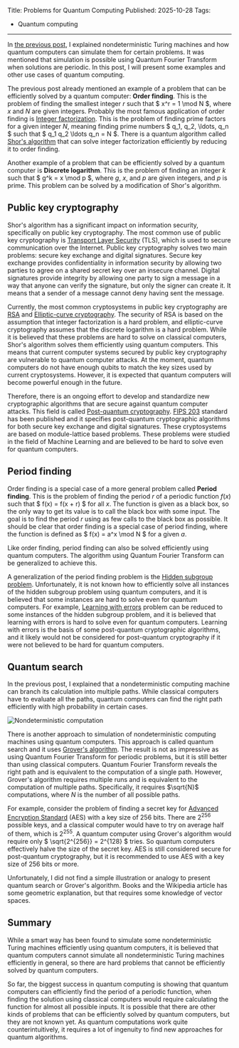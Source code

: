 Title: Problems for Quantum Computing
Published: 2025-10-28
Tags:
- Quantum computing
---
In [the previous post](./quantum-computing-nondeterminism), I explained nondeterministic Turing machines and how quantum computers can simulate them for certain problems. It was mentioned that simulation is possible using Quantum Fourier Transform when solutions are periodic. In this post, I will present some examples and other use cases of quantum computing.

The previous post already mentioned an example of a problem that can be efficiently solved by a quantum computer: **Order finding**. This is the problem of finding the smallest integer $r$ such that $ x^r = 1 \mod N $, where $x$ and $N$ are given integers. Probably the most famous application of order finding is [Integer factorization](https://en.wikipedia.org/wiki/Integer_factorization). This is the problem of finding prime factors for a given integer $N$, meaning finding prime numbers $ q_1, q_2, \ldots, q_n $ such that $ q_1 q_2 \ldots q_n = N $. There is a quantum algorithm called [Shor's algorithm](https://en.wikipedia.org/wiki/Shor%27s_algorithm) that can solve integer factorization efficiently by reducing it to order finding.

Another example of a problem that can be efficiently solved by a quantum computer is **Discrete logarithm**. This is the problem of finding an integer $k$ such that $ g^k = x \mod p $, where $g$, $x$, and $p$ are given integers, and $p$ is prime. This problem can be solved by a modification of Shor's algorithm.

## Public key cryptography

Shor's algorithm has a significant impact on information security, specifically on public key cryptography. The most common use of public key cryptography is [Transport Layer Security](https://en.wikipedia.org/wiki/Transport_Layer_Security) (TLS), which is used to secure communication over the Internet. Public key cryptography solves two main problems: secure key exchange and digital signatures. Secure key exchange provides confidentiality in information security by allowing two parties to agree on a shared secret key over an insecure channel. Digital signatures provide integrity by allowing one party to sign a message in a way that anyone can verify the signature, but only the signer can create it. It means that a sender of a message cannot deny having sent the message.

Currently, the most common cryptosystems in public key cryptography are [RSA](https://en.wikipedia.org/wiki/RSA_cryptosystem) and [Elliptic-curve cryptography](https://en.wikipedia.org/wiki/Elliptic-curve_cryptography). The security of RSA is based on the assumption that integer factorization is a hard problem, and elliptic-curve cryptography assumes that the discrete logarithm is a hard problem. While it is believed that these problems are hard to solve on classical computers, Shor's algorithm solves them efficiently using quantum computers. This means that current computer systems secured by public key cryptography are vulnerable to quantum computer attacks. At the moment, quantum computers do not have enough qubits to match the key sizes used by current cryptosystems. However, it is expected that quantum computers will become powerful enough in the future.

Therefore, there is an ongoing effort to develop and standardize new cryptographic algorithms that are secure against quantum computer attacks. This field is called [Post-quantum cryptography](https://en.wikipedia.org/wiki/Post-quantum_cryptography). [FIPS 203](https://nvlpubs.nist.gov/nistpubs/FIPS/NIST.FIPS.203.pdf) standard has been published and it specifies post-quantum cryptographic algorithms for both secure key exchange and digital signatures. These cryptosystems are based on module-lattice based problems. These problems were studied in the field of Machine Learning and are believed to be hard to solve even for quantum computers.

## Period finding

Order finding is a special case of a more general problem called **Period finding**. This is the problem of finding the period $r$ of a periodic function $f(x)$ such that $ f(x) = f(x + r) $ for all $x$. The function is given as a black box, so the only way to get its value is to call the black box with some input. The goal is to find the period $r$ using as few calls to the black box as possible. It should be clear that order finding is a special case of period finding, where the function is defined as $ f(x) = a^x \mod N $ for a given $a$.

Like order finding, period finding can also be solved efficiently using quantum computers. The algorithm using Quantum Fourier Transform can be generalized to achieve this.

A generalization of the period finding problem is the [Hidden subgroup problem](https://en.wikipedia.org/wiki/Hidden_subgroup_problem). Unfortunately, it is not known how to efficiently solve all instances of the hidden subgroup problem using quantum computers, and it is believed that some instances are hard to solve even for quantum computers. For example, [Learning with errors](https://en.wikipedia.org/wiki/Learning_with_errors) problem can be reduced to some instances of the hidden subgroup problem, and it is believed that learning with errors is hard to solve even for quantum computers. Learning with errors is the basis of some post-quantum cryptographic algorithms, and it likely would not be considered for post-quantum cryptography if it were not believed to be hard for quantum computers.

## Quantum search

In the previous post, I explained that a nondeterministic computing machine can branch its calculation into multiple paths. While classical computers have to evaluate all the paths, quantum computers can find the right path efficiently with high probability in certain cases.

![Nondeterministic computation](/images/posts/2025/10/nondeterministic-computation.png)

There is another approach to simulation of nondeterministic computing machines using quantum computers. This approach is called quantum search and it uses [Grover's algorithm](https://en.wikipedia.org/wiki/Grover%27s_algorithm). The result is not as impressive as using Quantum Fourier Transform for periodic problems, but it is still better than using classical computers. Quantum Fourier Transform reveals the right path and is equivalent to the computation of a single path. However, Grover's algorithm requires multiple runs and is equivalent to the computation of multiple paths. Specifically, it requires $\sqrt{N}$ computations, where $N$ is the number of all possible paths.

For example, consider the problem of finding a secret key for [Advanced Encryption Standard](https://en.wikipedia.org/wiki/Advanced_Encryption_Standard) (AES) with a key size of 256 bits. There are $2^{256}$ possible keys, and a classical computer would have to try on average half of them, which is $2^{255}$. A quantum computer using Grover's algorithm would require only $ \sqrt{2^{256}} = 2^{128} $ tries. So quantum computers effectively halve the size of the secret key. AES is still considered secure for post-quantum cryptography, but it is recommended to use AES with a key size of 256 bits or more.

Unfortunately, I did not find a simple illustration or analogy to present quantum search or Grover's algorithm. Books and the Wikipedia article has some geometric explanation, but that requires some knowledge of vector spaces.

## Summary

While a smart way has been found to simulate some nondeterministic Turing machines efficiently using quantum computers, it is believed that quantum computers cannot simulate all nondeterministic Turing machines efficiently in general, so there are hard problems that cannot be efficiently solved by quantum computers.

So far, the biggest success in quantum computing is showing that quantum computers can efficiently find the period of a periodic function, when finding the solution using classical computers would require calculating the function for almost all possible inputs. It is possible that there are other kinds of problems that can be efficiently solved by quantum computers, but they are not known yet. As quantum computations work quite counterintuitively, it requires a lot of ingenuity to find new approaches for quantum algorithms.
